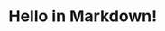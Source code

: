 <!--[[[cog
	print('hello from python!')
	
    cog.outl('# Hello in Markdown!')
]]]-->
# Hello in Markdown!
<!--[[[end]]]-->

